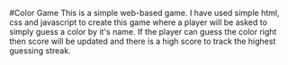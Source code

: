 #Color Game
This is a simple web-based game. I have used simple html, css and javascript to create this game where a player will be asked to simply guess a color by it's name. If the player can guess the color right then score will be updated and there is a high score to track the highest guessing streak.
